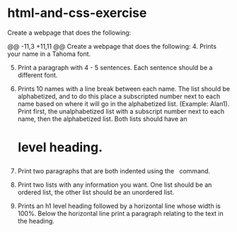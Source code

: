 # html-and-css-exercise
Create a webpage that does the following:

@@ -11,3 +11,11 @@ Create a webpage that does the following:
4. Prints your name in a Tahoma font.

5. Print a paragraph with 4 - 5 sentences. Each sentence should be a different font.

6. Prints 10 names with a line break between each name. The list should be alphabetized, and to do this place a subscripted number next to each name based on where it will go in the alphabetized list. (Example: Alan1). Print first, the unalphabetized list with a subscript number next to each name, then the alphabetized list. Both lists should have an <h1> level heading.

7. Print two paragraphs that are both indented using the &nbsp; command.

8. Print two lists with any information you want. One list should be an ordered list, the other list should be an unordered list.

9. Prints an h1 level heading followed by a horizontal line whose width is 100%. Below the horizontal line print a paragraph relating to the text in the heading.
